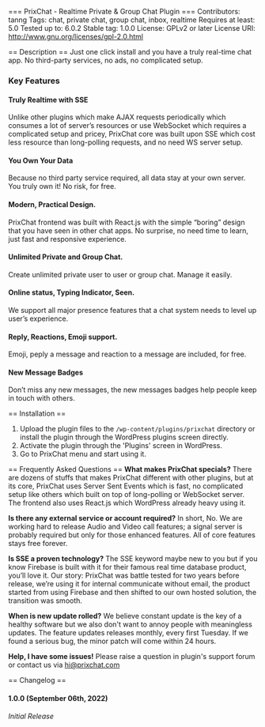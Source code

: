 === PrixChat - Realtime Private & Group Chat Plugin  ===
Contributors: tanng
Tags: chat, private chat, group chat, inbox, realtime 
Requires at least: 5.0
Tested up to: 6.0.2
Stable tag: 1.0.0
License: GPLv2 or later
License URI: http://www.gnu.org/licenses/gpl-2.0.html

== Description ==
Just one click install and you have a truly real-time chat app. No third-party services, no ads, no complicated setup.

### Key Features

#### Truly Realtime with SSE
Unlike other plugins which make AJAX requests periodically which consumes a lot of server’s resources or use WebSocket which requires a complicated setup and pricey, PrixChat core was built upon SSE which cost less resource than long-polling requests, and no need WS server setup.

#### You Own Your Data
Because no third party service required, all data stay at your own server. You truly own it! No risk, for free.

#### Modern, Practical Design.
PrixChat frontend was built with React.js with the simple “boring” design that you have seen in other chat apps. No surprise, no need time to learn, just fast and responsive experience.

#### Unlimited Private and Group Chat.
Create unlimited private user to user or group chat. Manage it easily. 

#### Online status, Typing Indicator, Seen.
We support all major presence features that a chat system needs to level up user’s experience. 

#### Reply, Reactions, Emoji support.
Emoji, peply a message and reaction to a message are included, for free.

#### New Message Badges 
Don’t miss any new messages, the new messages badges help people keep in touch with others.

== Installation ==
1. Upload the plugin files to the `/wp-content/plugins/prixchat` directory or install the plugin through the WordPress plugins screen directly.
1. Activate the plugin through the 'Plugins' screen in WordPress.
1. Go to PrixChat menu and start using it.

== Frequently Asked Questions ==
**What makes PrixChat specials?**
There are dozens of stuffs that makes PrixChat different with other plugins, but at its core, PrixChat uses Server Sent Events which is fast, no complicated setup like others which built on top of long-polling or WebSocket server. The frontend also uses React.js which WordPress already heavy using it. 

**Is there any external service or account required?**
In short, No.
We are working hard to release Audio and Video call features; a signal server is probably required but only for those enhanced features. All of core features stays free forever. 

**Is SSE a proven technology?**
The SSE keyword maybe new to you but if you know Firebase is built with it for their famous real time database product, you’ll love it. 
Our story: PrixChat was battle tested for two years before release, we’re using it for internal communicate without email, the product started from using Firebase and then shifted to our own hosted solution, the transition was smooth.

**When is new update rolled?**
We believe constant update is the key of a healthy software but we also don't want to annoy people with meaningless updates.
The feature updates releases monthly, every first Tuesday.
If we found a serious bug, the minor patch will come within 24 hours.

**Help, I have some issues!**
Please raise a question in plugin's support forum or contact us via hi@prixchat.com

== Changelog ==

#### 1.0.0 (September 06th, 2022)
*Initial Release*

